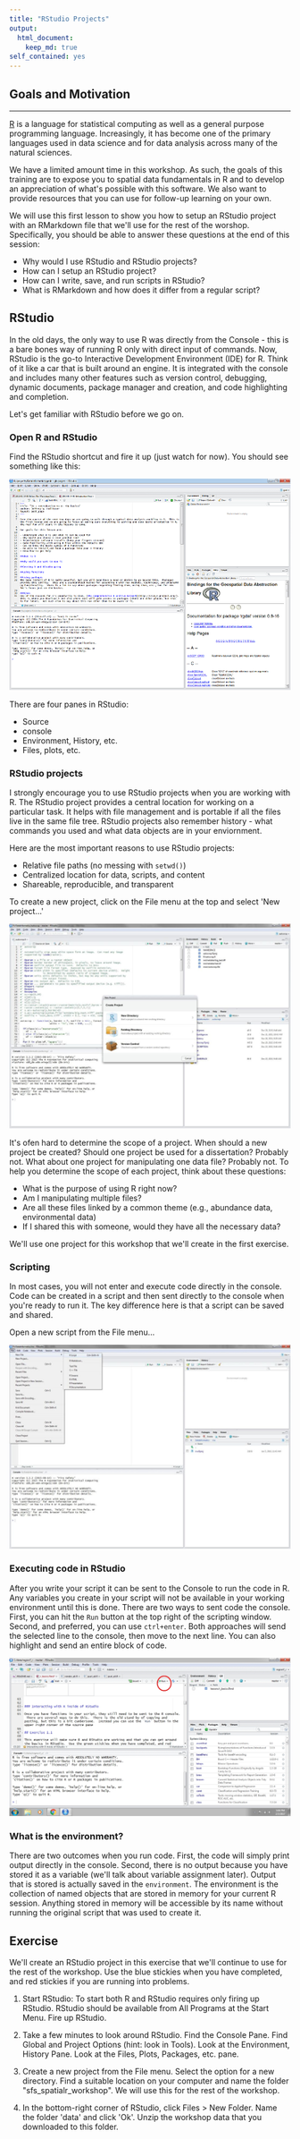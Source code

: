 ```yaml
---
title: "RStudio Projects"
output: 
  html_document:
    keep_md: true
self_contained: yes
---
```


## Goals and Motivation

---

[R](https://www.r-project.org/) is a language for statistical computing as well as a general purpose programming language. Increasingly, it has become one of the primary languages used in data science and for data analysis across many of the natural sciences. 

We have a limited amount time in this workshop. As such, the goals of this training are to expose you to spatial data fundamentals in R and to develop an appreciation of what's possible with this software.  We also want to provide resources that you can use for follow-up learning on your own. 

We will use this first lesson to show you how to setup an RStudio project with an RMarkdown file that we'll use for the rest of the worshop.  Specifically, you should be able to answer these questions at the end of this session:

* Why would I use RStudio and RStudio projects?
* How can I setup an RStudio project?
* How can I write, save, and run scripts in RStudio?
* What is RMarkdown and how does it differ from a regular script?  

## RStudio

In the old days, the only way to use R was directly from the Console - this is a bare bones way of running R only with direct input of commands. Now, RStudio is the go-to Interactive Development Environment (IDE) for R. Think of it like a car that is built around an engine. It is integrated with the console and includes many other features such as version control, debugging, dynamic documents, package manager and creation, and code highlighting and completion. 

Let's get familiar with RStudio before we go on.  

### Open R and RStudio

Find the RStudio shortcut and fire it up (just watch for now).  You should see something like this: 

![](../../../img/rstudio.png)

There are four panes in RStudio: 

* Source
* console
* Environment, History, etc.
* Files, plots, etc.

### RStudio projects

I strongly encourage you to use RStudio projects when you are working with R.  The RStudio project provides a central location for working on a particular task.  It helps with file management and is portable if all the files live in the same file tree.  RStudio projects also remember history - what commands you used and what data objects are in your enviornment.  

Here are the most important reasons to use RStudio projects:

* Relative file paths (no messing with `setwd()`)
* Centralized location for data, scripts, and content
* Shareable, reproducible, and transparent

To create a new project, click on the File menu at the top and select 'New project...'

![](../../../img/rstudio_proj.jpg)

It's ofen hard to determine the scope of a project. When should a new project be created? Should one project be used for a dissertation?  Probably not.  What about one project for manipulating one data file?  Probably not.  To help you determine the scope of each project, think about these questions:

* What is the purpose of using R right now?  
* Am I manipulating multiple files?
* Are all these files linked by a common theme (e.g., abundance data, environmental data)
* If I shared this with someone, would they have all the necessary data?

We'll use one project for this workshop that we'll create in the first exercise.

### Scripting

In most cases, you will not enter and execute code directly in the console.  Code can be created in a script and then sent directly to the console when you're ready to run it.  The key difference here is that a script can be saved and shared.

Open a new script from the File menu...

![](../../../img/rstudio_script.jpg)

### Executing code in RStudio

After you write your script it can be sent to the Console to run the code in R.  Any variables you create in your script will not be available in your working environment until this is done.  There are two ways to sent code the console.  First, you can hit the `Run` button at the top right of the scripting window.  Second, and preferred, you can use `ctrl+enter`.  Both approaches will send the selected line to the console, then move to the next line.  You can also highlight and send an entire block of code.

![](../../../img/rstudio_run.jpg)

### What is the environment?

There are two outcomes when you run code.  First, the code will simply print output directly in the console.  Second, there is no output because you have stored it as a variable (we'll talk about variable assignment later).  Output that is stored is actually saved in the `environment`.  The environment is the collection of named objects that are stored in memory for your current R session.  Anything stored in memory will be accessible by its name without running the original script that was used to create it.  

## Exercise

We'll create an RStudio project in this exercise that we'll continue to use for the rest of the workshop. Use the blue stickies when you have completed, and red stickies if you are running into problems.

1. Start RStudio: To start both R and RStudio requires only firing up RStudio.  RStudio should be available from All Programs at the Start Menu.  Fire up RStudio. 

1. Take a few minutes to look around RStudio.  Find the Console Pane. Find Global and Project Options (hint: look in Tools).  Look at the Environment, History Pane.  Look at the Files, Plots, Packages, etc. pane.

1. Create a new project from the File menu. Select the option for a new directory. Find a suitable location on your computer and name the folder "sfs_spatialr_workshop".  We will use this for the rest of the workshop.

1. In the bottom-right corner of RStudio, click Files > New Folder. Name the folder 'data' and click 'Ok'. Unzip the workshop data that you downloaded to this folder.


